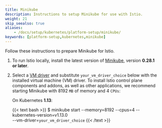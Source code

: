 ```yaml
---
title: Minikube
description: Instructions to setup Minikube for use with Istio.
weight: 21
skip_seealso: true
aliases:
    - /docs/setup/kubernetes/platform-setup/minikube/
keywords: [platform-setup,kubernetes,minikube]
---
```


Follow these instructions to prepare Minikube for Istio.

1. To run Istio locally, install the latest version of
   [Minikube](https://kubernetes.io/docs/setup/minikube/), version **0.28.1 or
   later**.

1. Select a
   [VM driver](https://kubernetes.io/docs/setup/minikube/#quickstart)
   and substitute `your_vm_driver_choice` below with the installed virtual
   machine (VM) driver. To install Istio control plane components and addons,
   as well as other applications,
   we recommend starting Minikube with 8192 `MB` of memory and 4 `CPUs`:

    On Kubernetes **1.13**:

    {{< text bash >}}
    $ minikube start --memory=8192 --cpus=4 --kubernetes-version=v1.13.0 \
        --vm-driver=`your_vm_driver_choice`
    {{< /text >}}

